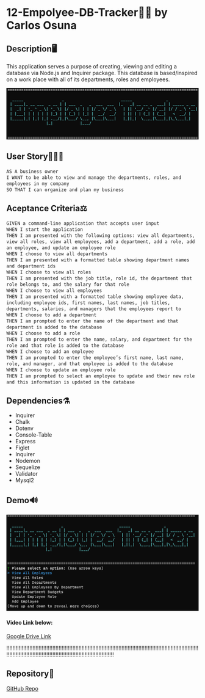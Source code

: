 # 12-Empolyee-DB-Tracker🧑‍💻 by Carlos Osuna

## Description🖥️
This application serves a purpose of creating, viewing and editing a database via Node.js and Inquirer package. This database is based/inspired on a work place with all of its departments, roles and employees.

![](./assets/1.png)

## User Story🤾🏽‍♂️
```
AS A business owner
I WANT to be able to view and manage the departments, roles, and employees in my company
SO THAT I can organize and plan my business
```

## Aceptance Criteria⚖️
```
GIVEN a command-line application that accepts user input
WHEN I start the application
THEN I am presented with the following options: view all departments, view all roles, view all employees, add a department, add a role, add an employee, and update an employee role
WHEN I choose to view all departments
THEN I am presented with a formatted table showing department names and department ids
WHEN I choose to view all roles
THEN I am presented with the job title, role id, the department that role belongs to, and the salary for that role
WHEN I choose to view all employees
THEN I am presented with a formatted table showing employee data, including employee ids, first names, last names, job titles, departments, salaries, and managers that the employees report to
WHEN I choose to add a department
THEN I am prompted to enter the name of the department and that department is added to the database
WHEN I choose to add a role
THEN I am prompted to enter the name, salary, and department for the role and that role is added to the database
WHEN I choose to add an employee
THEN I am prompted to enter the employee’s first name, last name, role, and manager, and that employee is added to the database
WHEN I choose to update an employee role
THEN I am prompted to select an employee to update and their new role and this information is updated in the database
```

## Dependencies⚗️
- Inquirer
- Chalk
- Dotenv
- Console-Table
- Express
- Figlet
- Inquirer
- Nodemon
- Sequelize
- Validator
- Mysql2

## Demo🔊

![](./assets/2.png)

#### Video Link below: 

[Google Drive Link](https://drive.google.com/file/d/1Li563qFifxCq9sk6NyL4iJvRbcFweSVc/view)

!!!!!!!!!!!!!!!!!!!!!!!!!!!!!!!!!!!!!!!!!!!!!!!!!!!!!!!!!!!!!!!!!!!!!!!!!!!!!!!!!!!!!!!!!!!!!!!!!!!!!!!!!!!!!!!!!!!!!!!!!!!!!!!!!!!!!!!!!!!!!!!!!!!!!!!!!!!!!!!!!!!!!!!!!!!!!!!!!!!!!!!!!!!!!!!!!!!




## Repository🔄
[GitHub Repo](https://github.com/OkamiXX/12-Empolyee-DB)
